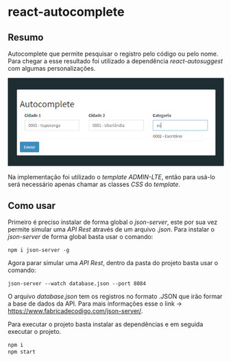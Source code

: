 # react-autocomplete

## Resumo
Autocomplete que permite pesquisar o registro pelo código ou pelo nome. Para chegar a esse resultado foi utilizado a dependência *react-autosuggest* com algumas personalizações.

![Alt text](/screenshots/screenshot_01.png?raw=true "Ilustração do autocomplete em execução")

Na implementação foi utilizado o *template* *ADMIN-LTE*, então para usá-lo será necessário apenas chamar as classes *CSS* do *template*.

## Como usar 

Primeiro é preciso instalar de forma global o *json-server*, este por sua vez permite simular uma *API Rest* através de um arquivo *.json*. Para instalar o *json-server* de forma global basta usar o comando:

    npm i json-server -g

Agora parar simular uma *API Rest*, dentro da pasta do projeto basta usar o comando: 

    json-server --watch database.json --port 8084

O arquivo *database.json* tem os registros no formato .JSON que irão formar a base de dados da API. Para mais informações esse o link -> https://www.fabricadecodigo.com/json-server/.

Para executar o projeto basta instalar as dependências e em seguida executar o projeto.

    npm i
    npm start

